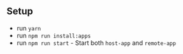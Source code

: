 ## Setup

- run `yarn`
- run `npm run install:apps`
- run `npm run start` - Start both `host-app` and `remote-app`